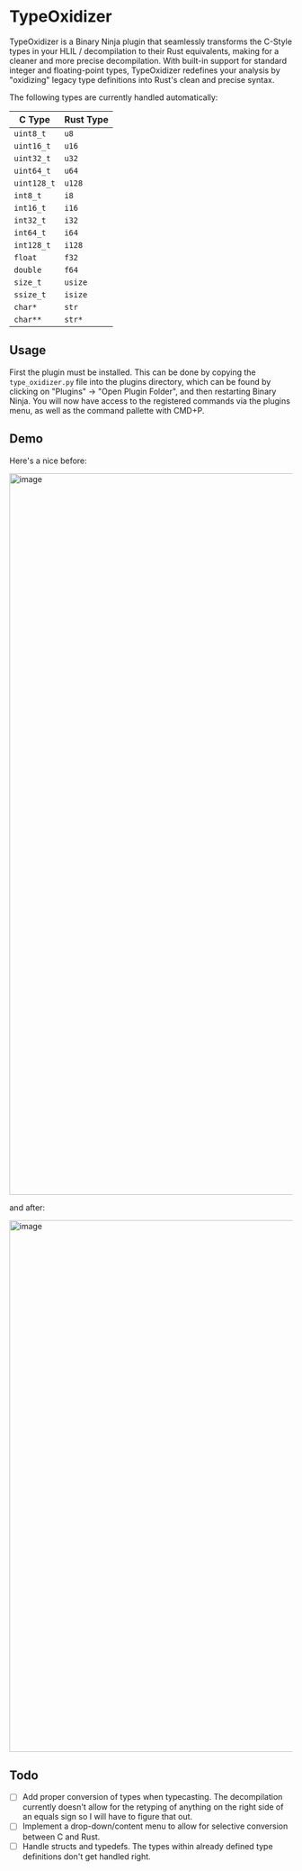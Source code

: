 # TypeOxidizer

TypeOxidizer is a Binary Ninja plugin that seamlessly transforms the C-Style types in your HLIL / decompilation to their Rust equivalents, making for a cleaner and more precise decompilation. With built-in support for standard integer and floating-point types, TypeOxidizer redefines your analysis by "oxidizing" legacy type definitions into Rust's clean and precise syntax.

The following types are currently handled automatically:

| C Type      | Rust Type |
|-------------|-----------|
| `uint8_t`   | `u8`      |
| `uint16_t`  | `u16`     |
| `uint32_t`  | `u32`     |
| `uint64_t`  | `u64`     |
| `uint128_t` | `u128`    |
| `int8_t`    | `i8`      |
| `int16_t`   | `i16`     |
| `int32_t`   | `i32`     |
| `int64_t`   | `i64`     |
| `int128_t`  | `i128`    |
| `float`     | `f32`     |
| `double`    | `f64`     |
| `size_t`    | `usize`   |
| `ssize_t`   | `isize`   |
| `char*`     | `str`     |
| `char**`    | `str*`    |

## Usage

First the plugin must be installed. This can be done by copying the `type_oxidizer.py` file into the plugins directory, which can be found by clicking on "Plugins" -> "Open Plugin Folder", and then restarting Binary Ninja. You will now have access to the registered commands via the plugins menu, as well as the command pallette with CMD+P.

## Demo

Here's a nice before:

<img width="1281" alt="image" src="https://github.com/user-attachments/assets/25249368-7de6-4f25-99a9-de3e36a8a121" />

and after:

<img width="944" alt="image" src="https://github.com/user-attachments/assets/789aefae-94e6-4a74-9013-34976d4711f5" />

## Todo

- [ ] Add proper conversion of types when typecasting. The decompilation currently doesn't allow for the retyping of anything on the right side of an equals sign so I will have to figure that out.
- [ ] Implement a drop-down/content menu to allow for selective conversion between C and Rust.
- [ ] Handle structs and typedefs. The types within already defined type definitions don't get handled right.

